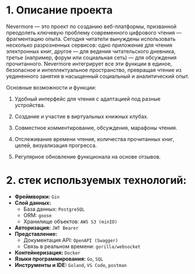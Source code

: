 # 1. Описание проекта 
Nevermore — это проект по созданию веб-платформы, призванной преодолеть ключевую проблему современного цифрового чтения — фрагментацию опыта. Сегодня читатели вынуждены использовать несколько разрозненных сервисов: одно приложение для чтения электронных книг, другое — для ведения читательского дневника, третье (например, форум или социальная сеть) — для обсуждения прочитанного. Nevermore интегрирует все эти функции в единое, безопасное и интеллектуальное пространство, превращая чтение из уединенного занятия в насыщенный социальный и аналитический опыт.

Основные возможности и функции:

1. Удобный интерфейс для чтения с адаптацией под разные устройства.

2. Создание и участие в виртуальных книжных клубах.

3. Совместное комментирование, обсуждения, марафоны чтения.

4. Отслеживание времени чтения, количества прочитанных книг, целей, визуализация прогресса.

5. Регулярное обновление функционала на основе отзывов.

# 2. стек используемых технологий:

- **Фреймворки:** `Gin`
- **Слой данных:**
    - База данных: `PostgreSQL`
    - ORM: `goose`
    - Хранилище объектов: `AWS S3 (minIO)`
- **Авторизация:** `JWT Bearer`
- **Представление:**
    - Документация API: `OpenAPI (Swagger)`
    - Связь в реальном времени: `gorilla/websocket`
- **Контейнеризация:** `Docker`
- **Языки программирования:** `Go`, `SQL`
- **Инструменты и IDE:** `Goland`, `VS Code`, `postman`

